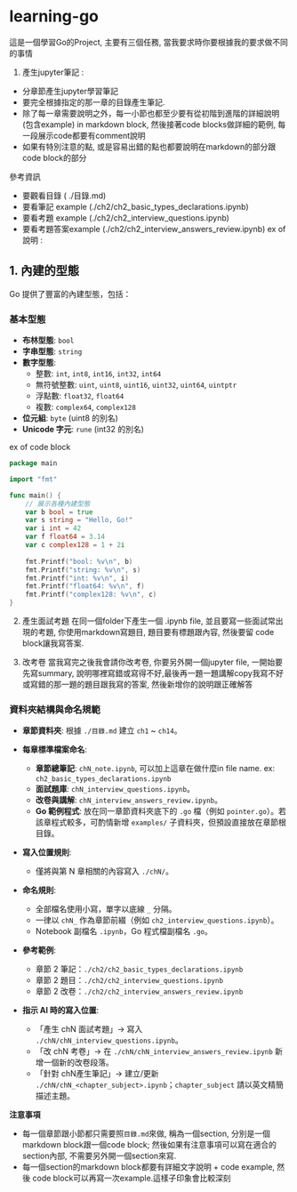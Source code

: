 # learning-go

這是一個學習Go的Project, 主要有三個任務, 當我要求時你要根據我的要求做不同的事情
1. 產生jupyter筆記 : 
- 分章節產生jupyter學習筆記
- 要完全根據指定的那一章的目錄產生筆記. 
- 除了每一章需要說明之外，每一小節也都至少要有從初階到進階的詳細說明(包含example) in markdown block, 然後接著code blocks做詳細的範例, 每一段展示code都要有comment說明
- 如果有特別注意的點, 或是容易出錯的點也都要說明在markdown的部分跟 code block的部分

參考資訊 
- 要觀看目錄 ( ./目錄.md)
- 要看筆記 example (./ch2/ch2_basic_types_declarations.ipynb)
- 要看考題 example (./ch2/ch2_interview_questions.ipynb)
- 要看考題答案example (./ch2/ch2_interview_answers_review.ipynb)
ex of 說明 : 
## 1. 內建的型態

Go 提供了豐富的內建型態，包括：

### 基本型態
- **布林型態**: `bool`
- **字串型態**: `string`
- **數字型態**:
  - 整數: `int`, `int8`, `int16`, `int32`, `int64`
  - 無符號整數: `uint`, `uint8`, `uint16`, `uint32`, `uint64`, `uintptr`
  - 浮點數: `float32`, `float64`
  - 複數: `complex64`, `complex128`
- **位元組**: `byte` (uint8 的別名)
- **Unicode 字元**: `rune` (int32 的別名)

ex of code block 

```go
package main

import "fmt"

func main() {
    // 展示各種內建型態
    var b bool = true
    var s string = "Hello, Go!"
    var i int = 42
    var f float64 = 3.14
    var c complex128 = 1 + 2i
    
    fmt.Printf("bool: %v\n", b)
    fmt.Printf("string: %v\n", s)
    fmt.Printf("int: %v\n", i)
    fmt.Printf("float64: %v\n", f)
    fmt.Printf("complex128: %v\n", c)
}
```

2. 產生面試考題
在同一個folder下產生一個 .ipynb file,  並且要寫一些面試常出現的考題, 你使用markdown寫題目, 題目要有標題跟內容, 然後要留 code block讓我寫答案.

3. 改考卷
當我寫完之後我會請你改考卷, 你要另外開一個jupyter file,  一開始要先寫summary, 說明哪裡寫錯或寫得不好,最後再一題一題講解copy我寫不好或寫錯的那一題的題目跟我寫的答案, 然後新增你的說明跟正確解答


### 資料夾結構與命名規範

- **章節資料夾**: 根據 `./目錄.md` 建立 `ch1` ~ `ch14`。
- **每章標準檔案命名**:
  - **章節總筆記**: `chN_note.ipynb`, 可以加上這章在做什麼in file name. ex: `ch2_basic_types_declarations.ipynb`
  - **面試題庫**: `chN_interview_questions.ipynb`。
  - **改卷與講解**: `chN_interview_answers_review.ipynb`。
  - **Go 範例程式**: 放在同一章節資料夾底下的 `.go` 檔（例如 `pointer.go`）。若該章程式較多，可酌情新增 `examples/` 子資料夾，但預設直接放在章節根目錄。

- **寫入位置規則**:
  - 僅將與第 N 章相關的內容寫入 `./chN/`。

- **命名規則**:
  - 全部檔名使用小寫，單字以底線 `_` 分隔。
  - 一律以 `chN_` 作為章節前綴（例如 `ch2_interview_questions.ipynb`）。
  - Notebook 副檔名 `.ipynb`，Go 程式檔副檔名 `.go`。

- **參考範例**:
  - 章節 2 筆記：`./ch2/ch2_basic_types_declarations.ipynb`
  - 章節 2 題目：`./ch2/ch2_interview_questions.ipynb`
  - 章節 2 改卷：`./ch2/ch2_interview_answers_review.ipynb`

- **指示 AI 時的寫入位置**:
  - 「產生 chN 面試考題」→ 寫入 `./chN/chN_interview_questions.ipynb`。
  - 「改 chN 考卷」→ 在 `./chN/chN_interview_answers_review.ipynb` 新增一個新的改卷段落。
  - 「針對 chN產生筆記」→ 建立/更新 `./chN/chN_<chapter_subject>.ipynb`；`chapter_subject` 請以英文精簡描述主題。


**注意事項**
- 每一個章節跟小節都只需要照`目錄.md`來做, 稱為一個section, 分別是一個markdown block跟一個code block; 然後如果有注意事項可以寫在適合的section內部, 不需要另外開一個section來寫.
- 每一個section的markdown block都要有詳細文字說明 + code example, 然後 code block可以再寫一次example.這樣子印象會比較深刻
 